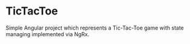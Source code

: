 # TicTacToe

Simple Angular project which represents a Tic-Tac-Toe game with state managing implemented via NgRx. 
